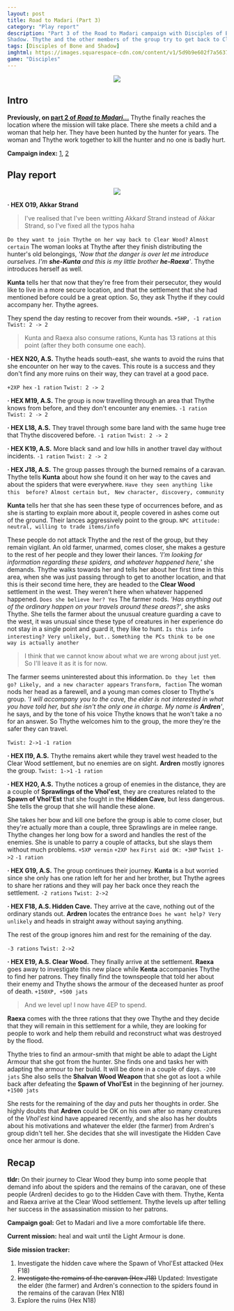```yaml
---
layout: post
title: Road to Madari (Part 3)
category: "Play report"
description: "Part 3 of the Road to Madari campaign with Disciples of Bone &
Shadow. Thythe and the other members of the group try to get back to Clear Wood"
tags: [Disciples of Bone and Shadow]
imghtml: https://images.squarespace-cdn.com/content/v1/5d9b9e602f7a5637cf2b6c41/1605485808647-BGPAK0JNZX3BFZEAJ2I7/ke17ZwdGBToddI8pDm48kCNOb2SIBUBn6TVWlOMA4Ul7gQa3H78H3Y0txjaiv_0fDoOvxcdMmMKkDsyUqMSsMWxHk725yiiHCCLfrh8O1z4YTzHvnKhyp6Da-NYroOW3ZGjoBKy3azqku80C789l0p5uBJOnOmCWBN4JfYsIDyQsr0Ix-nEqR6qXG9XZSVMj3ESfBY8LMMbE33ZXW-8_PA/Cover+mockup.jpg?format=300w
game: "Disciples"
---
```


<p align="center"><img src="https://images.squarespace-cdn.com/content/v1/5d9b9e602f7a5637cf2b6c41/1605485808647-BGPAK0JNZX3BFZEAJ2I7/ke17ZwdGBToddI8pDm48kCNOb2SIBUBn6TVWlOMA4Ul7gQa3H78H3Y0txjaiv_0fDoOvxcdMmMKkDsyUqMSsMWxHk725yiiHCCLfrh8O1z4YTzHvnKhyp6Da-NYroOW3ZGjoBKy3azqku80C789l0p5uBJOnOmCWBN4JfYsIDyQsr0Ix-nEqR6qXG9XZSVMj3ESfBY8LMMbE33ZXW-8_PA/Cover+mockup.jpg?format=300w"></p>

## Intro

**Previously, on [part
2 of *Road to
Madari*...]({{site.baseurl}}/2021/03/27/play-report-conquered-sun-road-to-madari-2/)**
Thythe finally reaches the location where the mission will take place. There
she meets a child and a woman that help her. They have been hunted 
by the hunter for years. The woman and Thythe work together to kill the hunter
and no one is badly hurt.

**Campaign index:**
[1]({{site.baseurl}}/2021/02/12/play-report-conquered-sun-road-to-madari/),
[2]({{site.baseurl}}/2021/03/27/play-report-conquered-sun-road-to-madari-2/)

## Play report

<p align="center"><img
src="https://live.staticflickr.com/65535/51123642568_2f62a72d41_o.png"></p>


**· HEX O19, Akkar Strand** 

> I've realised that I've been writting Akkar*d* Strand instead of Akkar
> Strand, so I've fixed all the typos haha

``Do they want to join Thythe on her way back to Clear
Wood?`` ``Almost certain`` The woman looks at Thythe after they finish
distributing the hunter's old belongings, *'Now that the danger is over let me
introduce ourselves. I'm **she-Kunta** and this is my little brother
**he-Raexa**'*. Thythe introduces herself as well.

**Kunta** tells her that now that they're free from their persecutor, they
would like to live in a more secure location, and that the settlement that she
had mentioned before could be a great option. So, they ask Thythe if they could
accompany her. Thythe agrees.

They spend the day resting to recover from their wounds. ``+5HP, -1 ration``
``Twist: 2 -> 2``

> Kunta and Raexa also consume rations, Kunta has 13 rations at this point
> (after they both consume one each).

**· HEX N20, A.S.** Thythe heads south-east, she wants to avoid the ruins that
she encounter on her way to the caves. This route is a success and they don't
find any more ruins on their way, they can travel at a good pace.

``+2XP hex`` ``-1 ration`` ``Twist: 2 -> 2``

**· HEX M19, A.S.**  The group is now travelling through an area that Thythe
knows from before, and they don't encounter any enemies. ``-1 ration`` ``Twist:
2 -> 2``

**· HEX L18, A.S.** They travel through some bare land with the same huge tree
that Thythe discovered before. ``-1 ration`` ``Twist: 2 -> 2``

**· HEX K19, A.S.** More black sand and low hills in another travel day without
incidents.  ``-1 ration`` ``Twist: 2 -> 2``

**· HEX J18, A.S.** The group passes through the burned remains of a
caravan. Thythe tells **Kunta** about how she found it on her way to the caves
and about the spiders that were everywhere. ``Have they seen anything like this 
before? Almost certain but, `` ``New character, discovery, community`` 

**Kunta** tells her that she has seen these type of occurrences before, and as she
is starting to explain more about it, people covered in ashes come out of the
ground. Their lances aggressively point to the group. ``NPC attitude: neutral,
willing to trade items/info``

These people do not attack Thythe and the rest of the group, but they remain
vigilant. An old farmer, unarmed, comes closer, she makes a gesture to the rest
of her people and they lower their lances. *'I'm looking for information
regarding these spiders, and whatever happened here,'* she demands. Thythe
walks towards her and tells her about her first time in this area, when she was
just passing through to get to another location, and that this is their second
time here, they are headed to the **Clear Wood** settlement in the west. They
weren't here when whatever happened happened. ``Does she believe her? Yes`` The
farmer nods. *'Has anything out of the ordinary happen on your travels around
these areas?'*, she asks Thythe. She tells the farmer about the unusual
creature guarding a cave to the west, it was unusual since these type of
creatures in her experience do not stay in a single point and guard it, they
like to hunt. ``Is this info interesting? Very unlikely, but..`` ``Something
the PCs think to be one way is actually another``

> I think that we cannot know about what we are wrong about just yet. So I'll
> leave it as it is for now.

The farmer seems uninterested about this information. ``Do they let them go?
Likely, and a new character appears`` ``Transform, faction`` The woman nods her
head as a farewell, and a young man comes closer to Thythe's group. *'I will
accompany you to the cave, the elder is not interested in what you have told
her, but she isn't the only one in charge. My name is **Ardren**'*, he says, and by
the tone of his voice Thythe knows that he won't take a no for an answer. So
Thythe welcomes him to the group, the more they're the safer they can travel.

``Twist: 2->1`` ``-1 ration``

**· HEX I19, A.S.** Thythe remains akert while they travel west headed to the
Clear Wood settlement, but no enemies are on sight. **Ardren** mostly ignores
the group. ``Twist: 1->1`` ``-1 ration``

**· HEX H20, A.S.** Thythe notices a group of enemies in the distance, they are
a couple of **Sprawlings of the Vhol'est**, they are creatures related to the
**Spawn of Vhol'Est** that she fought in the **Hidden Cave**, but less
dangerous. She tells the group that she will handle these alone.

She takes her bow and kill one before the group is able to come closer, but
they're actually more than a couple, three Sprawlings are in melee
range. Thythe changes her long bow for a sword and handles the rest of the
enemies. She is unable to parry a couple of attacks, but she slays them without
much problems. ``+5XP vermin`` ``+2XP hex`` ``First aid OK: +3HP`` 
``Twist 1->2`` ``-1 ration``

**· HEX G19, A.S.** The group continues their journey. **Kunta** is a but
worried since she only has one ration left for her and her brother, but Thythe
agrees to share her rations and they will pay her back once they reach the
settlement. ``-2 rations`` ``Twist: 2->2``

**· HEX F18, A.S. Hidden Cave.** They arrive at the cave, nothing out
of the ordinary stands out. **Ardren** locates the entrance ``Does he want
help? Very unlikely`` and heads in straight away without saying anything.

The rest of the group ignores him and rest for the remaining of the day.

``-3 rations`` ``Twist: 2->2``

**· HEX E19, A.S. Clear Wood.** They finally arrive at the settlement. **Raexa**
goes away to investigate this new place while **Kenta** accompanies Thythe to
find her patrons. They finally find the townspeople that told her about their
enemy and Thythe shows the armour of the deceased hunter as proof of
death. ``+150XP, +500 jats``

> And we level up! I now have 4EP to spend.

**Raexa** comes with the three rations that they owe Thythe and they decide
that they will remain in this settlement for a while, they are looking for
people to work and help them rebuild and reconstruct what was destroyed by the
flood. 

Thythe tries to find an armour-smith that might be able to adapt the Light
Armour that she got from the hunter. She finds one and tasks her with adapting
the armour to her build. It will be done in a couple of days. ``-200 jats`` She
also sells the **Shalvan Wood Weapon** that she got as loot a while back after
defeating the **Spawn of Vhol’Est** in the beginning of her journey. ``+1500
jats``

She rests for the remaining of the day and puts her thoughts in order. She
highly doubts that **Ardren** could be OK on his own after so many creatures of
the *Vhol'est* kind have appeared recently, and she also has her doubts about
his motivations and whatever the elder (the farmer) from Ardren's group didn't
tell her. She decides that she will investigate the Hidden Cave once her armour
is done.

## Recap

**tldr:** On their journey to Clear Wood they bump into some people that demand
info about the spiders and the remains of the caravan, one of these people
(Ardren) decides to go to the Hidden Cave with them. Thythe, Kenta and Raexa
arrive at the Clear Wood settlement. Thythe levels up after telling her success
in the assassination mission to her patrons.

**Campaign goal:** Get to Madari and live a more comfortable life there.

**Current mission:** heal and wait until the Light Armour is done.

**Side mission tracker:**
1. Investigate the hidden cave where the Spawn of
Vhol'Est attacked (Hex F18)
2. ~~Investigate the remains of the caravan (Hex J18)~~ Updated: Investigate
   the elder (the farmer) and Ardren's connection to the spiders found in the
   remains of the caravan (Hex N18)
3. Explore the ruins (Hex N18)
